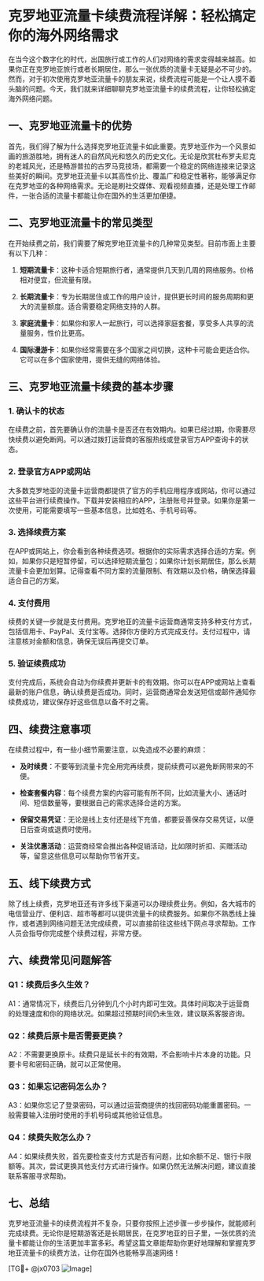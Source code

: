 # 克罗地亚流量卡续费流程详解：轻松搞定你的海外网络需求

在当今这个数字化的时代，出国旅行或工作的人们对网络的需求变得越来越高。如果你正在克罗地亚旅行或者长期居住，那么一张优质的流量卡无疑是必不可少的。然而，对于初次使用克罗地亚流量卡的朋友来说，续费流程可能是一个让人摸不着头脑的问题。今天，我们就来详细聊聊克罗地亚流量卡的续费流程，让你轻松搞定海外网络问题。

## 一、克罗地亚流量卡的优势

首先，我们得了解为什么选择克罗地亚流量卡如此重要。克罗地亚作为一个风景如画的旅游胜地，拥有迷人的自然风光和悠久的历史文化。无论是欣赏杜布罗夫尼克的老城风光，还是畅游普拉的古罗马竞技场，都需要一个稳定的网络连接来记录这些美好的瞬间。克罗地亚流量卡以其高性价比、覆盖广和稳定性著称，能够满足你在克罗地亚的各种网络需求。无论是刷社交媒体、观看视频直播，还是处理工作邮件，一张合适的流量卡都能让你在国外的生活更加便捷。

## 二、克罗地亚流量卡的常见类型

在开始续费之前，我们需要了解克罗地亚流量卡的几种常见类型。目前市面上主要有以下几种：

1. **短期流量卡**：这种卡适合短期旅行者，通常提供几天到几周的网络服务。价格相对便宜，但流量有限。
   
2. **长期流量卡**：专为长期居住或工作的用户设计，提供更长时间的服务周期和更大的流量额度。适合需要稳定网络支持的人群。

3. **家庭流量卡**：如果你和家人一起旅行，可以选择家庭套餐，享受多人共享的流量服务，性价比更高。

4. **国际漫游卡**：如果你经常需要在多个国家之间切换，这种卡可能会更适合你。它可以在多个国家使用，提供无缝的网络体验。

## 三、克罗地亚流量卡续费的基本步骤

### 1. 确认卡的状态

在续费之前，首先要确认你的流量卡是否还在有效期内。如果已经过期，你需要尽快续费以避免断网。可以通过拨打运营商的客服热线或登录官方APP查询卡的状态。

### 2. 登录官方APP或网站

大多数克罗地亚的流量卡运营商都提供了官方的手机应用程序或网站，你可以通过这些平台进行续费操作。下载并安装相应的APP，注册账号并登录。如果你是第一次使用，可能需要填写一些基本信息，比如姓名、手机号码等。

### 3. 选择续费方案

在APP或网站上，你会看到各种续费选项。根据你的实际需求选择合适的方案。例如，如果你只是短暂停留，可以选择短期流量包；如果你计划长期居住，那么长期流量卡会更加划算。记得查看不同方案的流量限制、有效期以及价格，确保选择最适合自己的方案。

### 4. 支付费用

续费的关键一步就是支付费用。克罗地亚的流量卡运营商通常支持多种支付方式，包括信用卡、PayPal、支付宝等。选择你方便的方式完成支付。支付过程中，请注意核对金额和信息，确保无误后再提交订单。

### 5. 验证续费成功

支付完成后，系统会自动为你续费并更新卡的有效期。你可以在APP或网站上查看最新的账户信息，确认续费是否成功。同时，运营商通常会发送短信或邮件通知你续费成功，建议保存好这些信息以备不时之需。

## 四、续费注意事项

在续费过程中，有一些小细节需要注意，以免造成不必要的麻烦：

- **及时续费**：不要等到流量卡完全用完再续费，提前续费可以避免断网带来的不便。
  
- **检查套餐内容**：每个续费方案的内容可能有所不同，比如流量大小、通话时间、短信数量等，要根据自己的需求选择合适的方案。

- **保留交易凭证**：无论是线上支付还是线下充值，都要妥善保存交易凭证，以便日后查询或退费时使用。

- **关注优惠活动**：运营商经常会推出各种促销活动，比如限时折扣、买赠活动等，留意这些信息可以帮助你节省开支。

## 五、线下续费方式

除了线上续费，克罗地亚还有许多线下渠道可以办理续费业务。例如，各大城市的电信营业厅、便利店、超市等都可以提供流量卡的续费服务。如果你不熟悉线上操作，或者遇到网络问题无法完成续费，可以直接前往这些线下网点寻求帮助。工作人员会指导你完成整个续费过程，非常方便。

## 六、续费常见问题解答

### Q1：续费后多久生效？

A1：通常情况下，续费后几分钟到几个小时内即可生效。具体时间取决于运营商的处理速度和你的网络状况。如果超过预期时间仍未生效，建议联系客服咨询。

### Q2：续费后原卡是否需要更换？

A2：不需要更换原卡。续费只是延长卡的有效期，不会影响卡片本身的功能。只要卡号和密码正确，就可以正常使用。

### Q3：如果忘记密码怎么办？

A3：如果你忘记了登录密码，可以通过运营商提供的找回密码功能重置密码。一般需要输入注册时使用的手机号码或其他验证信息。

### Q4：续费失败怎么办？

A4：如果续费失败，首先要检查支付方式是否有问题，比如余额不足、银行卡限额等。其次，尝试更换其他支付方式进行操作。如果仍然无法解决问题，建议直接联系客服寻求帮助。

## 七、总结

克罗地亚流量卡的续费流程并不复杂，只要你按照上述步骤一步步操作，就能顺利完成续费。无论你是短期游客还是长期居民，在克罗地亚的日子里，一张优质的流量卡都能让你的生活更加丰富多彩。希望这篇文章能帮助你更好地理解和掌握克罗地亚流量卡的续费方法，让你在国外也能畅享高速网络！

[TG💪+ @jx0703 ![Image](https://github.com/user-attachments/assets/dbca1d08-cadb-493c-b0ec-ad6f7a83f270)]